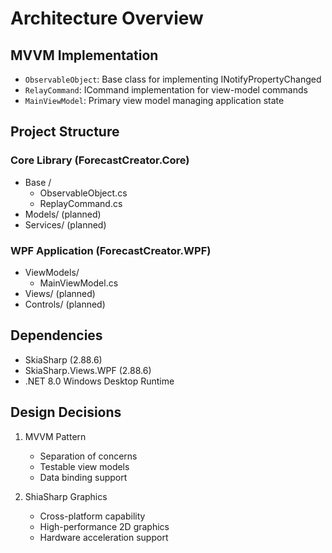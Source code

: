 # Architecture Overview

## MVVM Implementation
- `ObservableObject`: Base class for implementing INotifyPropertyChanged
- `RelayCommand`: ICommand implementation for view-model commands
- `MainViewModel`: Primary view model managing application state

## Project Structure
### Core Library (ForecastCreator.Core)
- Base /
    - ObservableObject.cs
    - ReplayCommand.cs
- Models/ (planned)
- Services/ (planned)

### WPF Application (ForecastCreator.WPF)
- ViewModels/
    - MainViewModel.cs
- Views/ (planned)
- Controls/ (planned)

## Dependencies
- SkiaSharp (2.88.6)
- SkiaSharp.Views.WPF (2.88.6)
- .NET 8.0 Windows Desktop Runtime

## Design Decisions
1. MVVM Pattern
    - Separation of concerns
    - Testable view models
    - Data binding support

2. ShiaSharp Graphics
    - Cross-platform capability
    - High-performance 2D graphics
    - Hardware acceleration support
